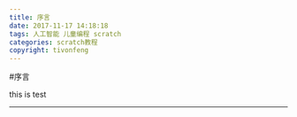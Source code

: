 ```yaml
---
title: 序言
date: 2017-11-17 14:18:18
tags: 人工智能 儿童编程 scratch
categories: scratch教程
copyright: tivonfeng
---
```



#序言

this is test 
<!--more-->


-------





